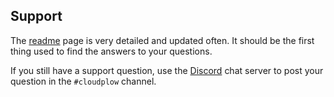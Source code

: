 ## Support

The [readme](https://github.com/l3uddz/cloudplow/blob/master/README.md) page is very detailed and updated often. It should be the first thing used to find the answers to your questions.

If you still have a support question, use the [Discord](https://discord.io/cloudbox) chat server to post your question in the `#cloudplow` channel.
